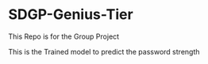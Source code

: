 # SDGP-Genius-Tier
This Repo is for the Group Project 
 
 This is the Trained model to predict the password strength
